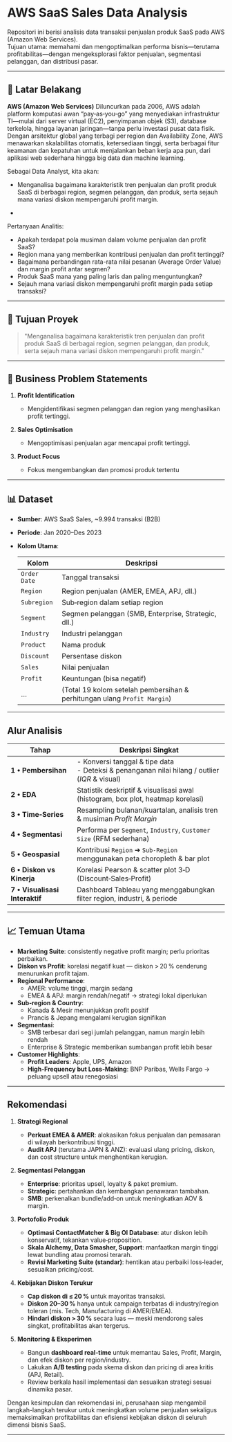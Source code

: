 # AWS SaaS Sales Data Analysis

Repositori ini berisi analisis data transaksi penjualan produk SaaS pada AWS (Amazon Web Services).  
Tujuan utama: memahami dan mengoptimalkan performa bisnis—terutama profitabilitas—dengan mengeksplorasi faktor penjualan, segmentasi pelanggan, dan distribusi pasar.

---

## 📖 Latar Belakang
**AWS (Amazon Web Services)** Diluncurkan pada 2006, AWS adalah platform komputasi awan “pay‑as‑you‑go” yang menyediakan infrastruktur TI—mulai dari server virtual (EC2), penyimpanan objek (S3), database terkelola, hingga layanan jaringan—tanpa perlu investasi pusat data fisik. Dengan arsitektur global yang terbagi per region dan Availability Zone, AWS menawarkan skalabilitas otomatis, ketersediaan tinggi, serta berbagai fitur keamanan dan kepatuhan untuk menjalankan beban kerja apa pun, dari aplikasi web sederhana hingga big data dan machine learning.

Sebagai Data Analyst, kita akan:  
- Menganalisa bagaimana karakteristik tren penjualan dan profit produk SaaS di berbagai region, segmen pelanggan, dan produk, serta sejauh mana variasi diskon mempengaruhi profit margin.


- 

Pertanyaan Analitis:
- Apakah terdapat pola musiman dalam volume penjualan dan profit SaaS?
- Region mana yang memberikan kontribusi penjualan dan profit tertinggi?
- Bagaimana perbandingan rata-rata nilai pesanan (Average Order Value) dan margin profit antar segmen?
- Produk SaaS mana yang paling laris dan paling menguntungkan?
- Sejauh mana variasi diskon mempengaruhi profit margin pada setiap transaksi?




---

## 🎯 Tujuan Proyek
> "Menganalisa bagaimana karakteristik tren penjualan dan profit produk SaaS di berbagai region, segmen pelanggan, dan produk, serta sejauh mana variasi diskon mempengaruhi profit margin."

---

## 📝 Business Problem Statements
1. **Profit Identification**  
   - Mengidentifikasi segmen pelanggan dan region yang menghasilkan profit tertinggi. 

2. **Sales Optimisation**  
   - Mengoptimisasi penjualan agar mencapai profit tertinggi.

3. **Product Focus**  
   - Fokus mengembangkan dan promosi produk tertentu


---

## 📊 Dataset
- **Sumber**: AWS SaaS Sales, ~9.994 transaksi (B2B)  
- **Periode**: Jan 2020–Des 2023  
- **Kolom Utama**:

  | Kolom         | Deskripsi                                          |
  | ------------- | -------------------------------------------------- |
  | `Order Date`  | Tanggal transaksi                                  |
  | `Region`      | Region penjualan (AMER, EMEA, APJ, dll.)           |
  | `Subregion`   | Sub‑region dalam setiap region                    |
  | `Segment`     | Segmen pelanggan (SMB, Enterprise, Strategic, dll.) |
  | `Industry`    | Industri pelanggan                                 |
  | `Product`     | Nama produk                                        |
  | `Discount`    | Persentase diskon                                  |
  | `Sales`       | Nilai penjualan                                    |
  | `Profit`      | Keuntungan (bisa negatif)                          |
  | …             | (Total 19 kolom setelah pembersihan & perhitungan ulang `Profit Margin`) |

---

## Alur Analisis

| Tahap | Deskripsi Singkat |
| ----- | ---------------- |
| **1 • Pembersihan** | - Konversi tanggal & tipe data <br> - Deteksi & penanganan nilai hilang / outlier (*IQR* & visual) |
| **2 • EDA** | Statistik deskriptif & visualisasi awal (histogram, box plot, heatmap korelasi) |
| **3 • Time‑Series** | Resampling bulanan/kuartalan, analisis tren & musiman *Profit Margin* |
| **4 • Segmentasi** | Performa per `Segment`, `Industry`, `Customer Size` (RFM sederhana) |
| **5 • Geospasial** | Kontribusi `Region` ➜ `Sub‑Region` menggunakan peta choropleth & bar plot |
| **6 • Diskon vs Kinerja** | Korelasi Pearson & scatter plot 3‑D (Discount‑Sales‑Profit) |
| **7 • Visualisasi Interaktif** | Dashboard Tableau yang menggabungkan filter region, industri, & periode |

---

## 📈 Temuan Utama
- **Marketing Suite**: consistently negative profit margin; perlu prioritas perbaikan.  
- **Diskon vs Profit**: korelasi negatif kuat — diskon > 20 % cenderung menurunkan profit tajam.  
- **Regional Performance**:  
  - AMER: volume tinggi, margin sedang  
  - EMEA & APJ: margin rendah/negatif → strategi lokal diperlukan  
- **Sub‑region & Country**:  
  - Kanada & Mesir menunjukkan profit positif  
  - Prancis & Jepang mengalami kerugian signifikan  
- **Segmentasi**:  
  - SMB terbesar dari segi jumlah pelanggan, namun margin lebih rendah  
  - Enterprise & Strategic memberikan sumbangan profit lebih besar  
- **Customer Highlights**:  
  - **Profit Leaders**: Apple, UPS, Amazon  
  - **High‑Frequency but Loss‑Making**: BNP Paribas, Wells Fargo → peluang upsell atau renegosiasi

---

## Rekomendasi

1. **Strategi Regional**  
   - **Perkuat EMEA & AMER**: alokasikan fokus penjualan dan pemasaran di wilayah berkontribusi tinggi.  
   - **Audit APJ** (terutama JAPN & ANZ): evaluasi ulang pricing, diskon, dan cost structure untuk menghentikan kerugian.

2. **Segmentasi Pelanggan**  
   - **Enterprise**: prioritas upsell, loyalty & paket premium.  
   - **Strategic**: pertahankan dan kembangkan penawaran tambahan.  
   - **SMB**: perkenalkan bundle/add‑on untuk meningkatkan AOV & margin.

3. **Portofolio Produk**  
   - **Optimasi ContactMatcher & Big Ol Database**: atur diskon lebih konservatif, tekankan value‑proposition.  
   - **Skala Alchemy, Data Smasher, Support**: manfaatkan margin tinggi lewat bundling atau promosi terarah.  
   - **Revisi Marketing Suite (standar)**: hentikan atau perbaiki loss‑leader, sesuaikan pricing/cost.

4. **Kebijakan Diskon Terukur**  
   - **Cap diskon di ≤ 20 %** untuk mayoritas transaksi.  
   - **Diskon 20–30 %** hanya untuk campaign terbatas di industry/region toleran (mis. Tech, Manufacturing di AMER/EMEA).  
   - **Hindari diskon > 30 %** secara luas — meski mendorong sales singkat, profitabilitas akan tergerus.

5. **Monitoring & Eksperimen**  
   - Bangun **dashboard real‑time** untuk memantau Sales, Profit, Margin, dan efek diskon per region/industry.  
   - Lakukan **A/B testing** pada skema diskon dan pricing di area kritis (APJ, Retail).  
   - Review berkala hasil implementasi dan sesuaikan strategi sesuai dinamika pasar.

Dengan kesimpulan dan rekomendasi ini, perusahaan siap mengambil langkah-langkah terukur untuk meningkatkan volume penjualan sekaligus memaksimalkan profitabilitas dan efisiensi kebijakan diskon di seluruh dimensi bisnis SaaS.  


---
